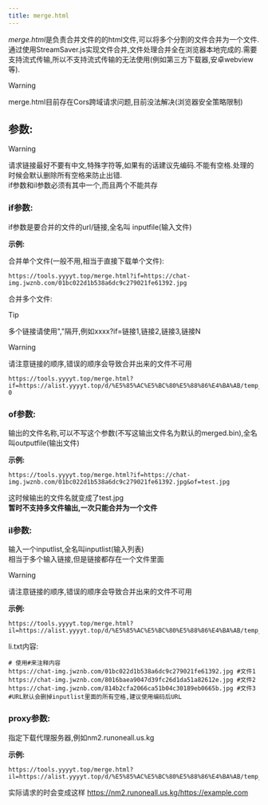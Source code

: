 ```yaml
---
title: merge.html
---
```


*merge.html*是负责合并文件的的html文件,可以将多个分割的文件合并为一个文件.通过使用StreamSaver.js实现文件合并,文件处理合并全在浏览器本地完成的.需要支持流式传输,所以不支持流式传输的无法使用(例如第三方下载器,安卓webview等).  

> [!warning]
> merge.html目前存在Cors跨域请求问题,目前没法解决(浏览器安全策略限制)

## 参数:  

> [!warning]
> 请求链接最好不要有中文,特殊字符等,如果有的话建议先编码.不能有空格.处理的时候会默认删除所有空格来防止出错.  
> if参数和il参数必须有其中一个,而且两个不能共存

### if参数:  

if参数是要合并的文件的url/链接,全名叫 inputfile(输入文件)  

**示例:**  

合并单个文件(一般不用,相当于直接下载单个文件):  

```
https://tools.yyyyt.top/merge.html?if=https://chat-img.jwznb.com/01bc022d1b538a6dc9c279021fe61392.jpg
```

合并多个文件:  

> [!tip]
> 多个链接请使用","隔开,例如xxxx?if=链接1,链接2,链接3,链接N

> [!warning]
> 请注意链接的顺序,错误的顺序会导致合并出来的文件不可用

```
https://tools.yyyyt.top/merge.html?if=https://alist.yyyyt.top/d/%E5%85%AC%E5%BC%80%E5%88%86%E4%BA%AB/temp_share/il.txt,https://alist.yyyyt.top/d/%E5%85%AC%E5%BC%80%E5%88%86%E4%BA%AB/temp_share/SteamSetup.exe-0
```
### of参数:  

输出的文件名称,可以不写这个参数(不写这输出文件名为默认的merged.bin),全名叫outputfile(输出文件)  

**示例:**  

```
https://tools.yyyyt.top/merge.html?if=https://chat-img.jwznb.com/01bc022d1b538a6dc9c279021fe61392.jpg&of=test.jpg
```

这时候输出的文件名就变成了test.jpg  
**暂时不支持多文件输出,一次只能合并为一个文件**  

### il参数:  

输入一个inputlist,全名叫inputlist(输入列表)  
相当于多个输入链接,但是链接都存在一个文件里面  

> [!warning]
> 请注意链接的顺序,错误的顺序会导致合并出来的文件不可用

**示例:**  

```
https://tools.yyyyt.top/merge.html?il=https://alist.yyyyt.top/d/%E5%85%AC%E5%BC%80%E5%88%86%E4%BA%AB/temp_share/il.txt&of=steam.exe
```

li.txt内容:

```
# 使用#来注释内容
https://chat-img.jwznb.com/01bc022d1b538a6dc9c279021fe61392.jpg #文件1
https://chat-img.jwznb.com/8016baea9047d39fc26d1da51a82612e.jpg #文件2
https://chat-img.jwznb.com/814b2cfa2066ca51b04c30189eb0665b.jpg #文件3 #URL默认会删掉inputlist里面的所有空格,建议使用编码后URL
```

### proxy参数:  

指定下载代理服务器,例如nm2.runoneall.us.kg  

**示例:**  

```
https://tools.yyyyt.top/merge.html?il=https://alist.yyyyt.top/d/%E5%85%AC%E5%BC%80%E5%88%86%E4%BA%AB/temp_share/il.txt&of=steam.exe&proxy=https://nm2.runoneall.us.kg
```

实际请求的时会变成这样 https://nm2.runoneall.us.kg/https://example.com  